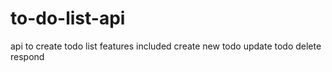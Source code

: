# to-do-list-api
api to create todo list features included 
create new todo
update todo
delete
respond
